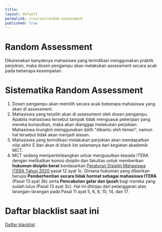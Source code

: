 ```yaml
---
title:
layout: default
permalink: /course/random-assessment
published: true
---
```


# Random Assessment
Dikarenakan banyaknya mahasiswa yang terindikasi menggunakan praktik perjokian, maka dosen pengampu akan melakukan assessment secara acak pada beberapa kesempatan.

# Sistematika Random Assessment
1. Dosen pengampu akan memilih secara acak beberapa mahasiswa yang akan di assessment.
2. Mahasiswa yang terpilih akan di assessment oleh dosen pengampu. Apabila mahasiswa tersebut tampak tidak menguasai pekerjaan yang mereka kumpulkan, maka akan dianggap melakukan perjokian. Mahasiswa mungkin menggunakan dalih "dibantu oleh teman", namun hal tersebut tidak akan menjadi alasan.
3. Mahasiswa yang terindikasi melakukan perjokian akan mendapatkan nilai akhir E dan akan di black list selamanya dari kegiatan akademik MCT.
4. MCT sedang mempertimbangkan untuk mengusulkan kepada ITERA dengan melibatkan komisi disiplin dan fakultas untuk memberikan **hukuman disiplin berat** berdasarkan [Peraturan Disiplin Mahasiswa ITERA Tahun 2020](https://fi.itera.ac.id/wp-content/uploads/2020/06/PERATURAN_DISIPLIN_MAHASISWA1.pdf) pasal 12 ayat 1c. Dimana hukuman yang diberikan berupa **Pemberhentian secara tidak hormat sebagai mahasiswa ITERA** (Pasal 13 ayat 3b) serta **Pencabutan gelar dan ijazah** bagi mereka yang sudah lulus (Pasal 13 ayat 3c). Hal ini ditinjau dari pelanggaran atas larangan-larangan pada Pasal 11 ayat 5, 6, 8, 10, 14, dan 17.

# Daftar blacklist saat ini
[Daftar blacklist](/course/blacklist)